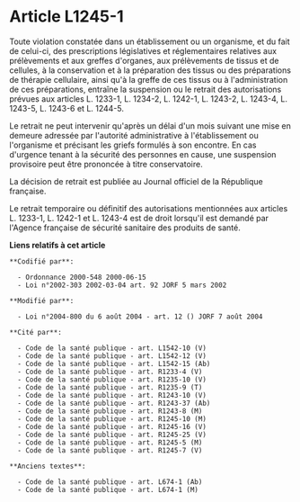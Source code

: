 # Article L1245-1

Toute violation constatée dans un établissement ou un organisme, et du fait de celui-ci, des prescriptions législatives et
réglementaires relatives aux prélèvements et aux greffes d'organes, aux prélèvements de tissus et de cellules, à la
conservation et à la préparation des tissus ou des préparations de thérapie cellulaire, ainsi qu'à la greffe de ces tissus ou
à l'administration de ces préparations, entraîne la suspension ou le retrait des autorisations prévues aux articles L.
1233-1, L. 1234-2, L. 1242-1, L. 1243-2, L. 1243-4, L. 1243-5, L. 1243-6 et L. 1244-5.

Le retrait ne peut intervenir qu'après un délai d'un mois suivant une mise en demeure adressée par l'autorité administrative
à l'établissement ou l'organisme et précisant les griefs formulés à son encontre. En cas d'urgence tenant à la sécurité des
personnes en cause, une suspension provisoire peut être prononcée à titre conservatoire.

La décision de retrait est publiée au Journal officiel de la République française.

Le retrait temporaire ou définitif des autorisations mentionnées aux articles L. 1233-1, L. 1242-1 et L. 1243-4 est de droit
lorsqu'il est demandé par l'Agence française de sécurité sanitaire des produits de santé.

**Liens relatifs à cet article**

	**Codifié par**:

	  - Ordonnance 2000-548 2000-06-15
	  - Loi n°2002-303 2002-03-04 art. 92 JORF 5 mars 2002

	**Modifié par**:

	  - Loi n°2004-800 du 6 août 2004 - art. 12 () JORF 7 août 2004

	**Cité par**:

	  - Code de la santé publique - art. L1542-10 (V)
	  - Code de la santé publique - art. L1542-12 (V)
	  - Code de la santé publique - art. L1542-15 (Ab)
	  - Code de la santé publique - art. R1233-4 (V)
	  - Code de la santé publique - art. R1235-10 (V)
	  - Code de la santé publique - art. R1235-9 (T)
	  - Code de la santé publique - art. R1243-10 (V)
	  - Code de la santé publique - art. R1243-37 (Ab)
	  - Code de la santé publique - art. R1243-8 (M)
	  - Code de la santé publique - art. R1245-10 (M)
	  - Code de la santé publique - art. R1245-16 (V)
	  - Code de la santé publique - art. R1245-25 (V)
	  - Code de la santé publique - art. R1245-5 (M)
	  - Code de la santé publique - art. R1245-7 (V)

	**Anciens textes**:

	  - Code de la santé publique - art. L674-1 (Ab)
	  - Code de la santé publique - art. L674-1 (M)
